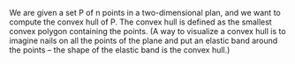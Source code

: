 We are given a set P of n points in a two-dimensional plan, and we want to compute the convex hull of P. The convex hull is defined as the smallest convex polygon containing the points. (A way to visualize a convex hull is to imagine nails on all the points of the plane and put an elastic band around the points – the shape of the elastic band is the convex hull.) 

